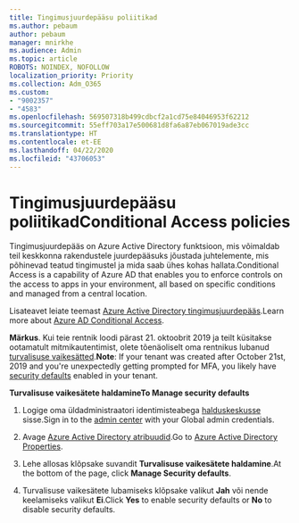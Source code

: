 ```yaml
---
title: Tingimusjuurdepääsu poliitikad
ms.author: pebaum
author: pebaum
manager: mnirkhe
ms.audience: Admin
ms.topic: article
ROBOTS: NOINDEX, NOFOLLOW
localization_priority: Priority
ms.collection: Adm_O365
ms.custom:
- "9002357"
- "4583"
ms.openlocfilehash: 569507318b499cdbcf2a1cd75e84046953f62212
ms.sourcegitcommit: 55eff703a17e500681d8fa6a87eb067019ade3cc
ms.translationtype: HT
ms.contentlocale: et-EE
ms.lasthandoff: 04/22/2020
ms.locfileid: "43706053"
---
```

# <a name="conditional-access-policies"></a><span data-ttu-id="d13fb-102">Tingimusjuurdepääsu poliitikad</span><span class="sxs-lookup"><span data-stu-id="d13fb-102">Conditional Access policies</span></span>

<span data-ttu-id="d13fb-103">Tingimusjuurdepääs on Azure Active Directory funktsioon, mis võimaldab teil keskkonna rakendustele juurdepääsuks jõustada juhtelemente, mis põhinevad teatud tingimustel ja mida saab ühes kohas hallata.</span><span class="sxs-lookup"><span data-stu-id="d13fb-103">Conditional Access is a capability of Azure AD that enables you to enforce controls on the access to apps in your environment, all based on specific conditions and managed from a central location.</span></span>

<span data-ttu-id="d13fb-104">Lisateavet leiate teemast [Azure Active Directory tingimusjuurdepääs](https://docs.microsoft.com/azure/active-directory/conditional-access/).</span><span class="sxs-lookup"><span data-stu-id="d13fb-104">Learn more about [Azure AD Conditional Access](https://docs.microsoft.com/azure/active-directory/conditional-access/).</span></span>  

<span data-ttu-id="d13fb-105">**Märkus**. Kui teie rentnik loodi pärast 21. oktoobrit 2019 ja teilt küsitakse ootamatult mitmikautentimist, olete tõenäoliselt oma rentnikus lubanud [turvalisuse vaikesätted](https://aka.ms/securitydefaults).</span><span class="sxs-lookup"><span data-stu-id="d13fb-105">**Note**: If your tenant was created after October 21st, 2019 and you're unexpectedly getting prompted for MFA, you likely have [security defaults](https://aka.ms/securitydefaults) enabled in your tenant.</span></span>

<span data-ttu-id="d13fb-106">**Turvalisuse vaikesätete haldamine**</span><span class="sxs-lookup"><span data-stu-id="d13fb-106">**To Manage security defaults**</span></span>

1. <span data-ttu-id="d13fb-107">Logige oma üldadministraatori identimisteabega [halduskeskusse](https://go.microsoft.com/fwlink/p/?linkid=834822) sisse.</span><span class="sxs-lookup"><span data-stu-id="d13fb-107">Sign in to the [admin center](https://go.microsoft.com/fwlink/p/?linkid=834822) with your Global admin credentials.</span></span>

2. <span data-ttu-id="d13fb-108">Avage [Azure Active Directory atribuudid](https://portal.azure.com/#blade/Microsoft_AAD_IAM/ActiveDirectoryMenuBlade/Properties).</span><span class="sxs-lookup"><span data-stu-id="d13fb-108">Go to [Azure Active Directory Properties](https://portal.azure.com/#blade/Microsoft_AAD_IAM/ActiveDirectoryMenuBlade/Properties).</span></span>

3. <span data-ttu-id="d13fb-109">Lehe allosas klõpsake suvandit **Turvalisuse vaikesätete haldamine**.</span><span class="sxs-lookup"><span data-stu-id="d13fb-109">At the bottom of the page, click **Manage Security defaults**.</span></span>

4. <span data-ttu-id="d13fb-110">Turvalisuse vaikesätete lubamiseks klõpsake valikut **Jah** või nende keelamiseks valikut **Ei**.</span><span class="sxs-lookup"><span data-stu-id="d13fb-110">Click **Yes** to enable security defaults or **No** to disable security defaults.</span></span>
